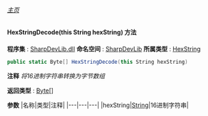 ###### [主页](./Index.md "主页")
#### HexStringDecode(this String hexString) 方法
**程序集** : [SharpDevLib.dll](./SharpDevLib.assembly.md "SharpDevLib.dll")
**命名空间** : [SharpDevLib](./SharpDevLib.namespace.md "SharpDevLib")
**所属类型** : [HexString](./SharpDevLib.HexString.md "HexString")
``` csharp
public static Byte[] HexStringDecode(this String hexString)
```
**注释**
*将16进制字符串转换为字节数组*

**返回类型** : [Byte\[\]](https://learn.microsoft.com/en-us/dotnet/api/system.byte[] "Byte\[\]")

**参数**
|名称|类型|注释|
|---|---|---|
|hexString|[String](https://learn.microsoft.com/en-us/dotnet/api/system.string "String")|16进制字符串|

